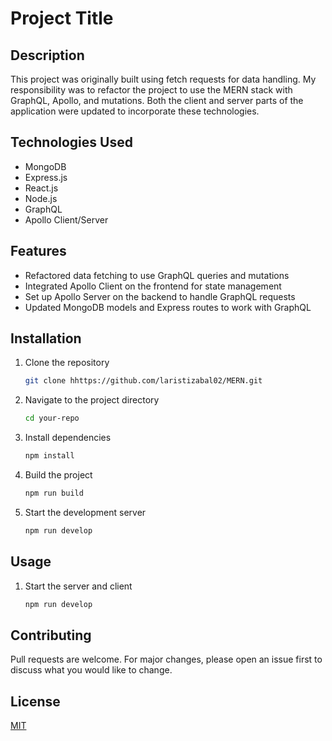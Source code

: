 # Project Title

## Description
This project was originally built using fetch requests for data handling. My responsibility was to refactor the project to use the MERN stack with GraphQL, Apollo, and mutations. Both the client and server parts of the application were updated to incorporate these technologies.

## Technologies Used
- MongoDB
- Express.js
- React.js
- Node.js
- GraphQL
- Apollo Client/Server

## Features
- Refactored data fetching to use GraphQL queries and mutations
- Integrated Apollo Client on the frontend for state management
- Set up Apollo Server on the backend to handle GraphQL requests
- Updated MongoDB models and Express routes to work with GraphQL

## Installation
1. Clone the repository
    ```bash
    git clone hhttps://github.com/laristizabal02/MERN.git
    ```
2. Navigate to the project directory
    ```bash
    cd your-repo
    ```
3. Install dependencies
    ```bash
    npm install
    ```
4. Build the project
    ```bash
    npm run build
    ```
5. Start the development server
    ```bash
    npm run develop
    ```

## Usage
1. Start the server and client
    ```bash
    npm run develop
    ```

## Contributing
Pull requests are welcome. For major changes, please open an issue first to discuss what you would like to change.

## License
[MIT](https://choosealicense.com/licenses/mit/)
